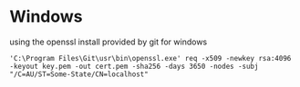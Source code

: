# Windows
using the openssl install provided by git for windows

`'C:\Program Files\Git\usr\bin\openssl.exe' req -x509 -newkey rsa:4096 -keyout key.pem -out cert.pem -sha256 -days 3650 -nodes -subj "/C=AU/ST=Some-State/CN=localhost"`
